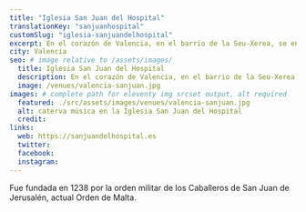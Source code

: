 ```yaml
---
title: "Iglesia San Juan del Hospital"
translationKey: "sanjuanhospital"
customSlug: "iglesia-sanjuandelhospital"
excerpt: En el corazón de Valencia, en el barrio de la Seu-Xerea, se encuentra la iglesia de San Juan del Hospital. San Juan del Hospital es la iglesia más antigua de Valencia después de la Reconquista.
city: Valencia
seo: # image relative to /assets/images/
  title: Iglesia San Juan del Hospital
  description: En el corazón de Valencia, en el barrio de la Seu-Xerea, se encuentra la iglesia de San Juan del Hospital. San Juan del Hospital es la iglesia más antigua de Valencia después de la Reconquista.
  image: /venues/valencia-sanjuan.jpg
images: # complete path for eleventy img srcset output, alt required
  featured: ./src/assets/images/venues/valencia-sanjuan.jpg
  alt: caterva música en la Iglesia San Juan del Hospital
  credit:
links:
  web: https://sanjuandelhospital.es
  twitter:
  facebook:
  instagram:
---
```


Fue fundada en 1238 por la orden militar de los Caballeros de San Juan de Jerusalén, actual Orden de Malta.
